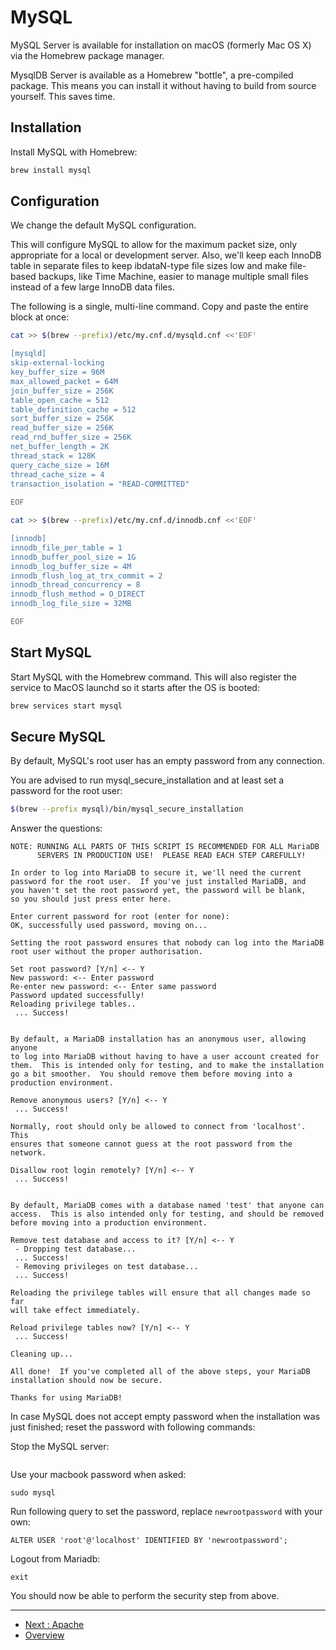 # MySQL

MySQL Server is available for installation on macOS (formerly Mac OS X) via 
the Homebrew package manager.

MysqlDB Server is available as a Homebrew "bottle", a pre-compiled package. 
This means you can install it without having to build from source yourself. 
This saves time.

## Installation

Install MySQL with Homebrew:

```bash
brew install mysql
```

## Configuration

We change the default MySQL configuration.

This will configure MySQL to allow for the maximum packet size, only 
appropriate for a local or development server. Also, we'll keep each InnoDB 
table in separate files to keep ibdataN-type file sizes low and make 
file-based backups, like Time Machine, easier to manage multiple small files 
instead of a few large InnoDB data files. 

The following is a single, multi-line command. Copy and paste the entire 
block at once:

```bash
cat >> $(brew --prefix)/etc/my.cnf.d/mysqld.cnf <<'EOF'

[mysqld] 
skip-external-locking
key_buffer_size = 96M
max_allowed_packet = 64M
join_buffer_size = 256K
table_open_cache = 512
table_definition_cache = 512
sort_buffer_size = 256K
read_buffer_size = 256K
read_rnd_buffer_size = 256K
net_buffer_length = 2K
thread_stack = 128K
query_cache_size = 16M
thread_cache_size = 4
transaction_isolation = "READ-COMMITTED"
 
EOF
```

```bash
cat >> $(brew --prefix)/etc/my.cnf.d/innodb.cnf <<'EOF'

[innodb]
innodb_file_per_table = 1
innodb_buffer_pool_size = 1G
innodb_log_buffer_size = 4M
innodb_flush_log_at_trx_commit = 2
innodb_thread_concurrency = 8
innodb_flush_method = O_DIRECT
innodb_log_file_size = 32MB

EOF
```

## Start MySQL

Start MySQL with the Homebrew command. This will also register the service to
MacOS launchd so it starts after the OS is booted:

```bash
brew services start mysql
```

##	Secure MySQL

By default, MySQL's root user has an empty password from any connection. 

You are advised to run mysql_secure_installation and at least set a password 
for the root user:

```bash
$(brew --prefix mysql)/bin/mysql_secure_installation
```

Answer the questions:

```
NOTE: RUNNING ALL PARTS OF THIS SCRIPT IS RECOMMENDED FOR ALL MariaDB
      SERVERS IN PRODUCTION USE!  PLEASE READ EACH STEP CAREFULLY!

In order to log into MariaDB to secure it, we'll need the current
password for the root user.  If you've just installed MariaDB, and
you haven't set the root password yet, the password will be blank,
so you should just press enter here.

Enter current password for root (enter for none):
OK, successfully used password, moving on...

Setting the root password ensures that nobody can log into the MariaDB
root user without the proper authorisation.

Set root password? [Y/n] <-- Y
New password: <-- Enter password
Re-enter new password: <-- Enter same password
Password updated successfully!
Reloading privilege tables..
 ... Success!


By default, a MariaDB installation has an anonymous user, allowing anyone
to log into MariaDB without having to have a user account created for
them.  This is intended only for testing, and to make the installation
go a bit smoother.  You should remove them before moving into a
production environment.

Remove anonymous users? [Y/n] <-- Y
 ... Success!

Normally, root should only be allowed to connect from 'localhost'.  This
ensures that someone cannot guess at the root password from the network.

Disallow root login remotely? [Y/n] <-- Y
 ... Success!
 

By default, MariaDB comes with a database named 'test' that anyone can
access.  This is also intended only for testing, and should be removed
before moving into a production environment.

Remove test database and access to it? [Y/n] <-- Y
 - Dropping test database...
 ... Success!
 - Removing privileges on test database...
 ... Success!

Reloading the privilege tables will ensure that all changes made so far
will take effect immediately.

Reload privilege tables now? [Y/n] <-- Y
 ... Success!

Cleaning up...

All done!  If you've completed all of the above steps, your MariaDB
installation should now be secure.

Thanks for using MariaDB!
```

In case MySQL does not accept empty password when the installation was just
finished; reset the password with following commands:

Stop the MySQL server:

```shell

```

Use your macbook password when asked:

```shell
sudo mysql
```

Run following query to set the password, replace `newrootpassword` with your
own:

```mysql
ALTER USER 'root'@'localhost' IDENTIFIED BY 'newrootpassword';
```

Logout from Mariadb:

```mysql
exit
```

You should now be able to perform the security step from above.

---

* [Next : Apache](./Apache.md)
* [Overview](../README.md)
